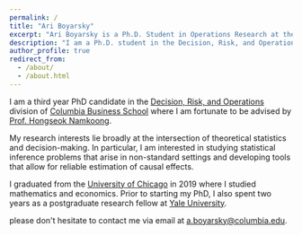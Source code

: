 ```yaml
---
permalink: /
title: "Ari Boyarsky"
excerpt: "Ari Boyarsky is a Ph.D. Student in Operations Research at the Graduate School of Business at Columbia University where he is advised by Prof. Hongseok Namkoong."
description: "I am a Ph.D. student in the Decision, Risk, and Operations division of Columbia Business School where I am fortunate to be advised by Prof. Hongseok Namkoong."
author_profile: true
redirect_from: 
  - /about/
  - /about.html
---
```


I am a third year PhD candidate in the [Decision, Risk, and Operations](https://www8.gsb.columbia.edu/faculty-research/divisions/decision-risk-operations) division of [Columbia Business School](https://home.gsb.columbia.edu/) where I am fortunate to be advised by [Prof. Hongseok Namkoong](https://hsnamkoong.github.io/).

My research interests lie broadly at the intersection of theoretical statistics and decision-making. In particular, I am interested in studying statistical inference problems that arise in non-standard settings and developing tools that allow for reliable estimation of causal effects.

I graduated from the [University of Chicago](https://uchicago.edu/) in 2019 where I studied mathematics and economics. Prior to starting my PhD, I also spent two years as a postgraduate research fellow at [Yale University](https://yale.edu/).

please don't hesitate to contact me via email at [a.boyarsky@columbia.edu](mailto:a.boyarsky@columbia.edu).


